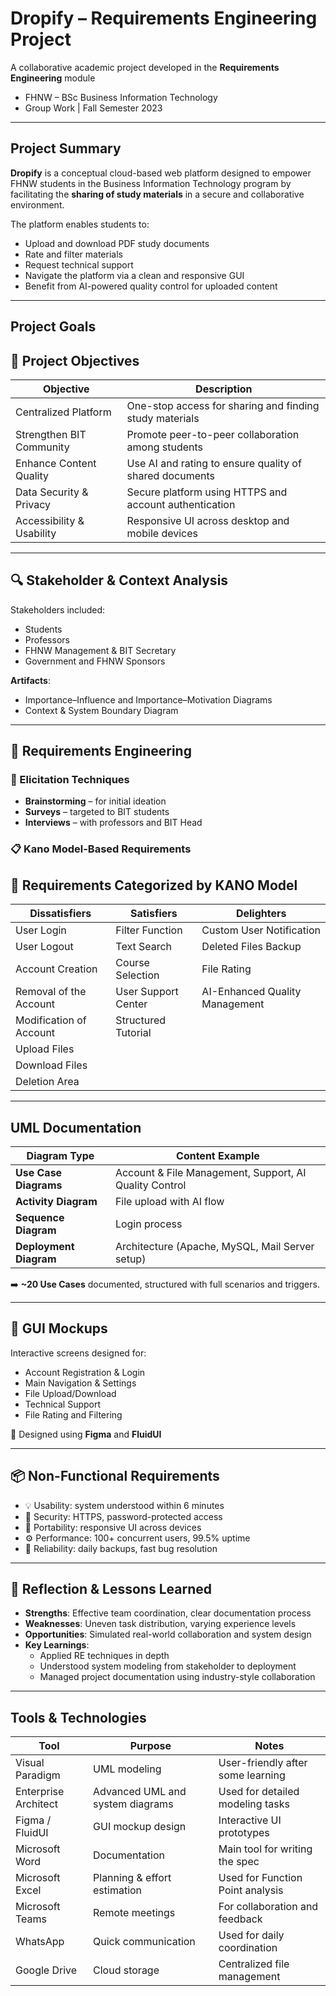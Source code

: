 # Dropify – Requirements Engineering Project

A collaborative academic project developed in the **Requirements Engineering** module  
- FHNW – BSc Business Information Technology  
- Group Work | Fall Semester 2023  

---

## Project Summary

**Dropify** is a conceptual cloud-based web platform designed to empower FHNW students in the Business Information Technology program by facilitating the **sharing of study materials** in a secure and collaborative environment.

The platform enables students to:
- Upload and download PDF study documents
- Rate and filter materials
- Request technical support
- Navigate the platform via a clean and responsive GUI
- Benefit from AI-powered quality control for uploaded content

---

## Project Goals

## 🎯 Project Objectives

| Objective                     | Description                                              |
|------------------------------|-----------------------------------------------------------|
| Centralized Platform         | One-stop access for sharing and finding study materials   |
| Strengthen BIT Community     | Promote peer-to-peer collaboration among students         |
| Enhance Content Quality      | Use AI and rating to ensure quality of shared documents   |
| Data Security & Privacy      | Secure platform using HTTPS and account authentication    |
| Accessibility & Usability    | Responsive UI across desktop and mobile devices           |

---

## 🔍 Stakeholder & Context Analysis

Stakeholders included:
- Students
- Professors
- FHNW Management & BIT Secretary
- Government and FHNW Sponsors

**Artifacts**:
- Importance–Influence and Importance–Motivation Diagrams
- Context & System Boundary Diagram

---

## 🧩 Requirements Engineering

### 📌 Elicitation Techniques
- **Brainstorming** – for initial ideation
- **Surveys** – targeted to BIT students
- **Interviews** – with professors and BIT Head

### 📋 Kano Model-Based Requirements 

## 🧩 Requirements Categorized by KANO Model

| Dissatisfiers            | Satisfiers             | Delighters                           |
|--------------------------|------------------------|--------------------------------------|
| User Login               | Filter Function        | Custom User Notification             |
| User Logout              | Text Search            | Deleted Files Backup                 |
| Account Creation         | Course Selection       | File Rating                          |
| Removal of the Account   | User Support Center    | AI-Enhanced Quality Management       |
| Modification of Account  | Structured Tutorial    |                                      |
| Upload Files             |                        |                                      |
| Download Files           |                        |                                      |
| Deletion Area            |                        |                                      |


---

## UML Documentation

| Diagram Type                 | Content Example                                             |
|-----------------------------|-------------------------------------------------------------|
| **Use Case Diagrams**       | Account & File Management, Support, AI Quality Control     |
| **Activity Diagram**        | File upload with AI flow                                   |
| **Sequence Diagram**        | Login process                                               |
| **Deployment Diagram**      | Architecture (Apache, MySQL, Mail Server setup)            |

➡️ **~20 Use Cases** documented, structured with full scenarios and triggers.

---

## 🎨 GUI Mockups

Interactive screens designed for:
- Account Registration & Login
- Main Navigation & Settings
- File Upload/Download
- Technical Support
- File Rating and Filtering

📌 Designed using **Figma** and **FluidUI**

---

## 📦 Non-Functional Requirements

- 💡 Usability: system understood within 6 minutes  
- 🔐 Security: HTTPS, password-protected access  
- 📱 Portability: responsive UI across devices  
- ⚙️ Performance: 100+ concurrent users, 99.5% uptime  
- 💾 Reliability: daily backups, fast bug resolution

---

## 🔄 Reflection & Lessons Learned

- **Strengths**: Effective team coordination, clear documentation process
- **Weaknesses**: Uneven task distribution, varying experience levels
- **Opportunities**: Simulated real-world collaboration and system design
- **Key Learnings**:
  - Applied RE techniques in depth
  - Understood system modeling from stakeholder to deployment
  - Managed project documentation using industry-style collaboration

---

## Tools & Technologies

| Tool                  | Purpose                              | Notes                              |
|-----------------------|--------------------------------------|-------------------------------------|
| Visual Paradigm       | UML modeling                         | User-friendly after some learning   |
| Enterprise Architect  | Advanced UML and system diagrams     | Used for detailed modeling tasks    |
| Figma / FluidUI       | GUI mockup design                    | Interactive UI prototypes           |
| Microsoft Word        | Documentation                        | Main tool for writing the spec      |
| Microsoft Excel       | Planning & effort estimation         | Used for Function Point analysis    |
| Microsoft Teams       | Remote meetings                      | For collaboration and feedback      |
| WhatsApp              | Quick communication                  | Used for daily coordination         |
| Google Drive          | Cloud storage                        | Centralized file management         |





